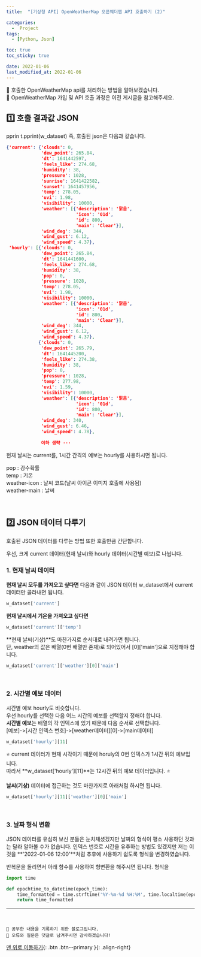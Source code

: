 ```yaml
---
title:  "[기상청 API] OpenWeatherMap 오픈웨더맵 API 호출하기 (2)" 

categories:
  -  Project 
tags:
  - [Python, Json]

toc: true
toc_sticky: true

date: 2022-01-06
last_modified_at: 2022-01-06
---
```


🔔 호출한 OpenWeatherMap api를 처리하는 방법을 알아보겠습니다.  
📌 OpenWeatherMap 가입 및 API 호출 과정은 이전 게시글을 참고해주세요.

## 1️⃣ 호출 결과값 JSON
pprin t.pprint(w_dataset) 즉, 호출된 json은 다음과 같습니다.

```json
{'current': {'clouds': 0,        
             'dew_point': 265.84,
             'dt': 1641442597,   
             'feels_like': 274.68,
             'humidity': 38,
             'pressure': 1028,
             'sunrise': 1641422582,
             'sunset': 1641457956,
             'temp': 278.05,
             'uvi': 1.98,
             'visibility': 10000,
             'weather': [{'description': '맑음',
                          'icon': '01d',
                          'id': 800,
                          'main': 'Clear'}],
             'wind_deg': 344,
             'wind_gust': 6.12,
             'wind_speed': 4.37},
 'hourly': [{'clouds': 0,
             'dew_point': 265.84,
             'dt': 1641441600,
             'feels_like': 274.68,
             'humidity': 38,
             'pop': 0,
             'pressure': 1028,
             'temp': 278.05,
             'uvi': 1.98,
             'visibility': 10000,
             'weather': [{'description': '맑음',
                          'icon': '01d',
                          'id': 800,
                          'main': 'Clear'}],
             'wind_deg': 344,
             'wind_gust': 6.12,
             'wind_speed': 4.37},
            {'clouds': 0,
             'dew_point': 265.79,
             'dt': 1641445200,
             'feels_like': 274.38,
             'humidity': 38,
             'pop': 0,
             'pressure': 1028,
             'temp': 277.98,
             'uvi': 1.59,
             'visibility': 10000,
             'weather': [{'description': '맑음',
                          'icon': '01d',
                          'id': 800,
                          'main': 'Clear'}],
             'wind_deg': 340,
             'wind_gust': 6.46,
             'wind_speed': 4.78}, 
             
             이하 생략 ···
```

현재 날씨는 current를, 1시간 간격의 예보는 hourly를 사용하시면 됩니다.  

pop : 강수확률  
temp : 기온  
weather-icon : 날씨 코드(날씨 아이콘 이미지 호출에 사용됨)   
weather-main : 날씨  

<br>

## 2️⃣ JSON 데이터 다루기

호출된 JSON 데이터를 다루는 방법 또한 호출만큼 간단합니다.

우선, 크게 current 데이터(현재 날씨)와 hourly 데이터(시간별 예보)로 나뉩니다.  

### 1. 현재 날씨 데이터
**현재 날씨 모두를 가져오고 싶다면** 다음과 같이 JSON 데이터 w_dataset에서 current 데이터만 골라내면 됩니다.

```python
w_dataset['current']
```


**현재 날씨에서 기온을 가져오고 싶다면**

```python
w_dataset['current']['temp']
```


**현재 날씨(기상)**도 마찬가지로 순서대로 내려가면 됩니다.  
단, weather의 값은 배열(0번 배열만 존재)로 되어있어서 [0]['main']으로 지정해야 합니다.

```python
w_dataset['current']['weather'][0]['main']
```

<br>

### 2. 시간별 예보 데이터
시간별 예보 hourly도 비슷합니다.  
우선 hourly를 선택한 다음 어느 시간의 예보를 선택할지 정해야 합니다.  
**시간별 예보**는 배열의 각 인덱스에 있기 때문에 다음 순서로 선택합니다.  
[예보]->[시간 인덱스 번호]->[weather데이터][0]->[main데이터]

```python
w_dataset['hourly'][11]
```

⭐ current 데이터가 현재 시각이기 때문에 horuly의 0번 인덱스가 1시간 뒤의 예보입니다.    
따라서 **w_dataset['hourly'][11]**는 12시간 뒤의 예보 데이터입니다. ⭐

**날씨(기상)** 데이터에 접근하는 것도 마찬가지로 아래처럼 하시면 됩니다.
```python
w_dataset['hourly'][11]['weather'][0]['main']
```

<br>

### 3. 날짜 형식 변환
JSON 데이터를 유심히 보신 분들은 눈치채셨겠지만 날짜의 형식이 평소 사용하던 것과는 달라 알아볼 수가 없습니다.
인덱스 번호로 시간을 유추하는 방법도 있겠지만 저는 이것을 **'2022-01-06 12:00'**처럼 추후에 사용하기 쉽도록 형식을 변경하였습니다.

반복문을 돌리면서 아래 함수를 사용하여 형변환을 해주시면 됩니다.
형식을 
```python
import time

def epochtime_to_datetime(epoch_time):
    time_formatted = time.strftime('%Y-%m-%d %H:%M', time.localtime(epoch_time))
    return time_formatted
```




***
<br>

    💾 공부한 내용을 기록하기 위한 블로그입니다.
    📄 오류와 질문은 댓글로 남겨주시면 감사하겠습니다!

[맨 위로 이동하기](#){: .btn .btn--primary }{: .align-right}